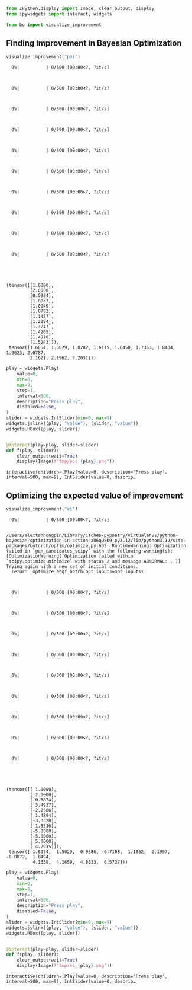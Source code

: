 ```python
from IPython.display import Image, clear_output, display
from ipywidgets import interact, widgets

from bo import visualize_improvement
```

## Finding improvement in Bayesian Optimization


```python
visualize_improvement("poi")
```


      0%|          | 0/500 [00:00<?, ?it/s]



      0%|          | 0/500 [00:00<?, ?it/s]



      0%|          | 0/500 [00:00<?, ?it/s]



      0%|          | 0/500 [00:00<?, ?it/s]



      0%|          | 0/500 [00:00<?, ?it/s]



      0%|          | 0/500 [00:00<?, ?it/s]



      0%|          | 0/500 [00:00<?, ?it/s]



      0%|          | 0/500 [00:00<?, ?it/s]



      0%|          | 0/500 [00:00<?, ?it/s]



      0%|          | 0/500 [00:00<?, ?it/s]





    (tensor([[1.0000],
             [2.0000],
             [0.5984],
             [1.0037],
             [1.0240],
             [1.0792],
             [1.1457],
             [1.2294],
             [1.3247],
             [1.4205],
             [1.4910],
             [1.5243]]),
     tensor([1.6054, 1.5029, 1.0282, 1.6115, 1.6450, 1.7353, 1.8404, 1.9623, 2.0787,
             2.1621, 2.1962, 2.2031]))




```python
play = widgets.Play(
    value=0,
    min=0,
    max=9,
    step=1,
    interval=500,
    description="Press play",
    disabled=False,
)
slider = widgets.IntSlider(min=0, max=9)
widgets.jslink((play, "value"), (slider, "value"))
widgets.HBox([play, slider])


@interact(play=play, slider=slider)
def f(play, slider):
    clear_output(wait=True)
    display(Image(f"tmp/poi_{play}.png"))
```


    interactive(children=(Play(value=0, description='Press play', interval=500, max=9), IntSlider(value=0, descrip…


## Optimizing the expected value of improvement


```python
visualize_improvement("ei")
```


      0%|          | 0/500 [00:00<?, ?it/s]


    /Users/alextanhongpin/Library/Caches/pypoetry/virtualenvs/python-bayesian-optimization-in-action-aU6qUxK9-py3.12/lib/python3.12/site-packages/botorch/optim/optimize.py:652: RuntimeWarning: Optimization failed in `gen_candidates_scipy` with the following warning(s):
    [OptimizationWarning('Optimization failed within `scipy.optimize.minimize` with status 2 and message ABNORMAL: .')]
    Trying again with a new set of initial conditions.
      return _optimize_acqf_batch(opt_inputs=opt_inputs)



      0%|          | 0/500 [00:00<?, ?it/s]



      0%|          | 0/500 [00:00<?, ?it/s]



      0%|          | 0/500 [00:00<?, ?it/s]



      0%|          | 0/500 [00:00<?, ?it/s]



      0%|          | 0/500 [00:00<?, ?it/s]



      0%|          | 0/500 [00:00<?, ?it/s]



      0%|          | 0/500 [00:00<?, ?it/s]



      0%|          | 0/500 [00:00<?, ?it/s]



      0%|          | 0/500 [00:00<?, ?it/s]





    (tensor([[ 1.0000],
             [ 2.0000],
             [-0.6874],
             [ 3.4937],
             [-2.2586],
             [ 1.4894],
             [-3.3328],
             [-1.5316],
             [-5.0000],
             [-5.0000],
             [ 5.0000],
             [ 4.7935]]),
     tensor([ 1.6054,  1.5029,  0.9886, -0.7108,  1.1852,  2.1957, -0.0872,  1.0494,
              4.1659,  4.1659,  4.8633,  6.5727]))




```python
play = widgets.Play(
    value=0,
    min=0,
    max=9,
    step=1,
    interval=500,
    description="Press play",
    disabled=False,
)
slider = widgets.IntSlider(min=0, max=9)
widgets.jslink((play, "value"), (slider, "value"))
widgets.HBox([play, slider])


@interact(play=play, slider=slider)
def f(play, slider):
    clear_output(wait=True)
    display(Image(f"tmp/ei_{play}.png"))
```


    interactive(children=(Play(value=0, description='Press play', interval=500, max=9), IntSlider(value=0, descrip…

